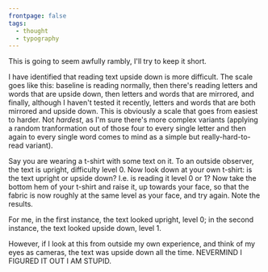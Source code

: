 ```yaml
---
frontpage: false
tags:
  - thought
  - typography
---
```


This is going to seem awfully rambly, I'll try to keep it short.

I have identified that reading text upside down is more difficult. The scale
goes like this: baseline is reading normally, then there's reading letters and
words that are upside down, then letters and words that are mirrored, and
finally, although I haven't tested it recently, letters and words that are both
mirrored and upside down. This is obviously a scale that goes from easiest to
harder. Not *hardest*, as I'm sure there's more complex variants (applying a
random tranformation out of those four to every single letter and then again to
every single word comes to mind as a simple but really-hard-to-read variant).

Say you are wearing a t-shirt with some text on it. To an outside observer, the
text is upright, difficulty level 0. Now look down at your own t-shirt: is the
text upright or upside down? I.e. is reading it level 0 or 1? Now take the
bottom hem of your t-shirt and raise it, up towards your face, so that the
fabric is now roughly at the same level as your face, and try again. Note the
results.

For me, in the first instance, the text looked upright, level 0; in the second
instance, the text looked upside down, level 1.

However, if I look at this from outside my own experience, and think of my eyes
as cameras, the text was upside down all the time. NEVERMIND I FIGURED IT OUT I
AM STUPID.
